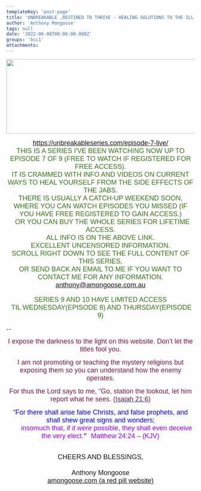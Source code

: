 ```yaml
---
templateKey: 'post-page'
title: 'UNBREAKABLE ,DESTINED TO THRIVE - HEALING SOLUTIONS TO THE ILL EFFECTS OF THE JAB'
author: 'Anthony Mongoose'
tags: null
date: '2022-06-08T00:06:00.000Z'
groups: 'bcc1'
attachments:
---
```

<html><head></head><body><div dir="ltr"><div class="gmail_default" style="font-family:tahoma,sans-serif;font-size:small;text-align:center">
<font size="4"><img src="https://unbreakableseries.com/wp-content/uploads/2022/05/unbreakable-logo.png" alt="" width="688" height="198"></font>

</div><div class="gmail_default" style="font-family:tahoma,sans-serif;font-size:small;text-align:center"><br></div><div class="gmail_default" style="font-family:tahoma,sans-serif;text-align:center"><font size="4"><a href="https://unbreakableseries.com/episode-7-live/" target="_blank">https://unbreakableseries.com/episode-7-live/</a></font></div><div class="gmail_default" style="font-family:tahoma,sans-serif;text-align:center"><span style="color:rgb(56,118,29)"><font size="4">THIS IS A SERIES I'VE BEEN WATCHING NOW UP TO EPISODE 7 OF 9 (FREE TO WATCH IF REGISTERED FOR FREE ACCESS).</font></span></div><div class="gmail_default" style="font-family:tahoma,sans-serif;text-align:center"><span style="color:rgb(56,118,29)"><font size="4">IT IS CRAMMED WITH INFO AND VIDEOS ON CURRENT WAYS TO HEAL YOURSELF FROM THE SIDE EFFECTS OF THE JABS.</font></span></div><div class="gmail_default" style="font-family:tahoma,sans-serif;text-align:center"><span style="color:rgb(56,118,29)"><font size="4">THERE IS USUALLY A CATCH-UP WEEKEND SOON, WHERE YOU CAN WATCH EPISODES YOU MISSED (IF YOU HAVE FREE REGISTERED TO GAIN ACCESS.)</font></span></div><div class="gmail_default" style="font-family:tahoma,sans-serif;text-align:center"><span style="color:rgb(56,118,29)"><font size="4">&nbsp; OR YOU CAN BUY THE WHOLE SERIES FOR LIFETIME ACCESS.<br></font></span></div><div class="gmail_default" style="font-family:tahoma,sans-serif;text-align:center"><span style="color:rgb(56,118,29)"><font size="4">ALL INFO IS ON THE ABOVE LINK. <br></font></span></div><div class="gmail_default" style="font-family:tahoma,sans-serif;text-align:center"><span style="color:rgb(56,118,29)"><font size="4">EXCELLENT UNCENSORED INFORMATION.<br></font></span></div><div class="gmail_default" style="font-family:tahoma,sans-serif;text-align:center"><span style="color:rgb(56,118,29)"><font size="4">SCROLL RIGHT DOWN TO SEE THE FULL CONTENT OF THIS SERIES,</font></span></div><div class="gmail_default" style="font-family:tahoma,sans-serif;text-align:center"><span style="color:rgb(56,118,29)"><font size="4">OR SEND BACK AN EMAIL TO ME IF YOU WANT TO CONTACT ME FOR ANY INFORMATION.
<br></font></span></div><div class="gmail_default" style="font-family:tahoma,sans-serif;text-align:center"><font size="4"><a href="mailto:anthony@amongoose.com.au" target="_blank">anthony@amongoose.com.au</a></font><br></div><div class="gmail_default" style="font-family:tahoma,sans-serif;text-align:center"><span style="color:rgb(56,118,29)"><font size="4">

</font></span></div><div class="gmail_default" style="font-family:tahoma,sans-serif;text-align:center"><span style="color:rgb(56,118,29)"><font size="4">


</font></span></div><div class="gmail_default" style="font-family:tahoma,sans-serif;text-align:center"><span style="color:rgb(56,118,29)"><font size="4">


</font></span></div><div class="gmail_default" style="font-family:tahoma,sans-serif;text-align:center"></div><div class="gmail_default" style="font-family:tahoma,sans-serif;text-align:center"><span style="color:rgb(56,118,29)"><font size="4">SERIES 9 AND 10 HAVE LIMITED ACCESS</font></span></div><div class="gmail_default" style="font-family:tahoma,sans-serif;text-align:center"><font size="4"><span style="color:rgb(56,118,29)">&nbsp;TIL WEDNESDAY(EPISODE 8) AND THURSDAY(EPISODE 9)</span><br></font></div><br>-- <br><div dir="ltr" data-smartmail="gmail_signature"><div dir="ltr"><div><p style="font-family:tahoma,sans-serif;text-align:center;color:rgb(136,136,136)"><span style="color:rgb(116,27,71)"><font size="4" face="tahoma, sans-serif">I expose the darkness to the light on this website. Don’t let the titles fool you.</font></span></p><p style="font-family:tahoma,sans-serif;text-align:center;color:rgb(136,136,136)"><span style="color:rgb(116,27,71)"><font size="4" face="tahoma, sans-serif">I am not promoting or teaching the mystery religions but exposing them so you can understand how the enemy operates.</font></span></p><p style="color:rgb(34,34,34);font-family:tahoma,sans-serif;text-align:center"><font size="4" face="tahoma, sans-serif"><font color="#741b47">For thus the Lord says to me, “Go, station the lookout, let him report what he sees. (</font><a href="https://www.kingjamesbibleonline.org/Isaiah-21-6/" style="color:rgb(17,85,204)" target="_blank"><font color="#741b47">Isaiah 21:6</font></a><font color="#741b47">)</font></font></p><p style="color:rgb(136,136,136)"><span style="font-family:tahoma,sans-serif;text-align:center"><span style="color:rgb(116,27,71)"></span></span></p><p style="color:rgb(34,34,34);font-family:tahoma,sans-serif;text-align:center"><font size="4" face="tahoma, sans-serif"><font color="#741b47"><font size="4" face="tahoma, sans-serif"><font color="#888888"><font size="4" face="tahoma, sans-serif"><font color="#741b47"><font color="#888888"><span style="color:rgb(0,0,255)"><font size="6"><font size="4">“For there shall arise false Christs, and false prophets, and shall shew great signs and wonders;<span></span></font><b><span style="font-size:small"><font size="4"></font><br>&nbsp; &nbsp; &nbsp; &nbsp;&nbsp;&nbsp;<font size="4" face="tahoma, sans-serif"><font color="#888888"><font size="4" face="tahoma, sans-serif"><font color="#741b47"><font color="#888888"><span style="color:rgb(0,0,255)"><font size="6"><b><font size="4"><span style="color:rgb(153,0,255)"><span style="font-weight:normal">insomuch that,</span></span><span></span><span><span style="font-weight:normal">&nbsp;</span></span><span style="color:rgb(153,0,255)"><span></span><span><span style="font-weight:normal"></span></span><span style="font-weight:normal">if&nbsp;</span><i><span style="font-weight:normal">it were</span></i><span style="font-weight:normal">&nbsp;possible</span></span><span><span style="color:rgb(153,0,255)"><span style="font-weight:normal">,</span></span></span><span style="color:rgb(153,0,255)"><span><span style="font-weight:normal">&nbsp;</span></span><span style="font-weight:normal">they shall&nbsp;</span><span><span style="font-weight:normal">even&nbsp;</span></span><span style="font-weight:normal">deceive the very elect.</span></span></font></b><font size="4"><span style="color:rgb(153,0,255)">”</span></font><span style="font-size:small">&nbsp;&nbsp;<span style="color:rgb(153,0,255)">&nbsp;</span></span></font><span style="font-weight:normal"><span style="color:rgb(153,0,255)"><font size="4">Matthew 24:24 – (</font><font size="4"><span style="font-size:small"></span>KJV)</font></span></span></span></font></font></font></font></font></span></b></font></span></font></font></font></font></font></font></font></p></div><div style="text-align:center"><font size="4" face="tahoma, sans-serif"><br></font></div><div style="text-align:center"><font size="4" face="tahoma, sans-serif">CHEERS AND BLESSINGS,</font></div><div style="text-align:center"><font size="4" face="tahoma,sans-serif"><br></font></div><div style="text-align:center"><font size="4" face="tahoma,sans-serif">Anthony Mongoose</font></div><div style="text-align:center"><font face="tahoma,sans-serif"><a href="https://amongoose.com" target="_blank"><font size="4">amongoose.com (a red pill website)</font></a><br></font></div></div></div></div>
</body></html>